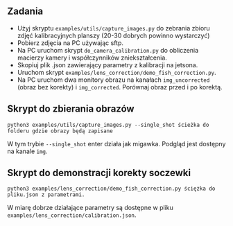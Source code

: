## Zadania

 - Użyj skryptu `examples/utils/capture_images.py` do zebrania zbioru zdjęć kalibracyjnych planszy (20-30 dobrych powinno wystarczyć)
 - Pobierz zdjęcia na PC używając sftp.
 - Na PC uruchom skrypt `do_camera_calibration.py` do obliczenia macierzy kamery i współczynników zniekształcenia.
 - Skopiuj plik .json zawierający parametry z kalibracji na jetsona.
 - Uruchom skrypt `examples/lens_correction/demo_fish_correction.py`.
 - Na PC uruchom dwa monitory obrazu na kanałach `img_uncorrected` (obraz bez korekty) i `img_corrected`. Porównaj obraz przed i po korektą.

## Skrypt do zbierania obrazów

```
python3 examples/utils/capture_images.py --single_shot ścieżka do folderu gdzie obrazy będą zapisane
```

W tym trybie `--single_shot` enter działa jak migawka. Podgląd jest dostępny na kanale `img`.

## Skrypt do demonstracji korekty soczewki

```
python3 examples/lens_correction/demo_fish_correction.py ściężka do pliku.json z parametrami.
```

W miarę dobrze działające parametry są dostępne w pliku `examples/lens_correction/calibration.json`.


